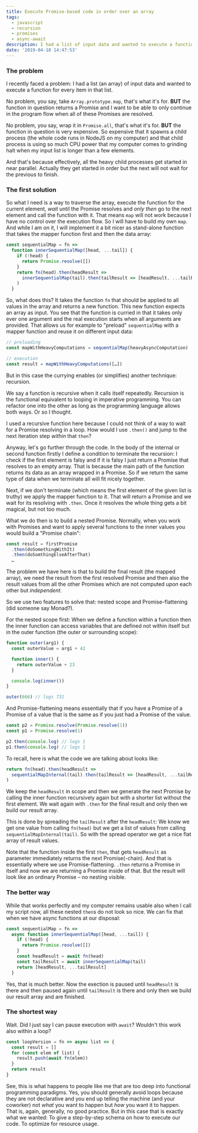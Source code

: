 ```yaml
---
title: Execute Promise-based code in order over an array
tags:
  - javascript
  - recursion
  - promises
  - async-await
description: I had a list of input data and wanted to execute a function for every item in that list. What I need is a way to traverse the array, execute the function for the current element, wait until the Promise resolves and only then go to the next element and call the function with it.
date: '2019-04-18 14:47:53'
---
```


### The problem

I recently faced a problem: I had a list (an array) of input data and wanted to execute a function for every item in that list.

No problem, you say, take `Array.prototype.map`, that's what it's for. **BUT** the function in question returns a Promise and I want to be able to only continue in the program flow when all of these Promises are resolved.

No problem, you say, wrap it in `Promise.all`, that's what it's for. **BUT** the function in question is very expensive. So expensive that it spawns a child process (the whole code runs in NodeJS on my computer) and that child process is using so much CPU power that my computer comes to grinding halt when my input list is longer than a few elements.

And that's because effectively, all the heavy child processes get started in near parallel. Actually they get started in order but the next will not wait for the previous to finish.

### The first solution

So what I need is a way to traverse the array, execute the function for the current element, _wait_ until the Promise resolves and _only then_ go to the next element and call the function with it. That means `map` will not work because I have no control over the execution flow. So I will have to build my own `map`. And while I am on it, I will implement it a bit nicer as stand-alone function that takes the mapper function first and then the data array:

```javascript
const sequentialMap = fn =>
  function innerSequentialMap([head, ...tail]) {
    if (!head) {
      return Promise.resolve([])
    }
    return fn(head).then(headResult =>
      innerSequentialMap(tail).then(tailResult => [headResult, ...tailResult])
    )
  }
```

So, what does this? It takes the function `fn` that should be applied to all values in the array and returns a new function. This new function expects an array as input. You see that the function is curried in that it takes only ever one argument and the real execution starts when all arguments are provided. That allows us for example to "preload" `sequentialMap` with a mapper function and reuse it on different input data:

```javascript
// preloading
const mapWithHeavyComputations = sequentialMap(heavyAsyncComputation)

// execution
const result = mapWithHeavyComputations([…])
```

But in this case the currying enables (or simplifies) another technique: recursion.

We say a function is recursive when it calls itself repeatedly. Recursion is the functional equivalent to looping in imperative programming. You can refactor one into the other as long as the programming language allows both ways. Or so I thought.

I used a recursive function here because I could not think of a way to wait for a Promise resolving in a loop. How would I use `.then()` and jump to the next iteration step _within_ that `then`?

Anyway, let's go further through the code. In the body of the internal or second function firstly I define a condition to terminate the recursion: I check if the first element is falsy and if it is falsy I just return a Promise that resolves to an empty array. That is because the main path of the function returns its data as an array wrapped in a Promise. So if we return the same type of data when we terminate all will fit nicely together.

Next, if we don't terminate (which means the first element of the given list is truthy) we apply the mapper function to it. That will return a Promise and we wait for its resolving with `.then`. Once it resolves the whole thing gets a bit magical, but not too much.

What we do then is to build a nested Promise. Normally, when you work with Promises and want to apply several functions to the inner values you would build a "Promise chain":

```javascript
const result = firstPromise
  .then(doSomethingWithIt)
  .then(doSomthingElseAfterThat)
  …
```

The problem we have here is that to build the final result (the mapped array), we need the result from the first resolved Promise and then also the result values from all the other Promises which are not computed _upon_ each other but _independent_.

So we use two features to solve that: nested scope and Promise-flattening (did someone say Monad?).

For the nested scope first: When we define a function within a function then the inner function can access variables that are defined not within itself but in the outer function (the outer or surrounding scope):

```javascript
function outer(arg1) {
  const outerValue = arg1 + 42

  function inner() {
    return outerValue + 23
  }

  console.log(inner())
}

outer(666) // logs 731
```

And Promise-flattening means essentially that if you have a Promise of a Promise of a value that is the same as if you just had a Promise of the value.

```javascript
const p2 = Promise.resolve(Promise.resolve(1))
const p1 = Promise.resolve(1)

p2.then(console.log) // logs 1
p1.then(console.log) // logs 1
```

To recall, here is what the code we are talking about looks like:

```javascript
return fn(head).then(headResult =>
  sequentialMapInternal(tail).then(tailResult => [headResult, ...tailResult])
)
```

We keep the `headResult` in scope and then we generate the next Promise by calling the inner function recursively again but with a shorter list without the first element. We wait again with `.then` for the final result and only then we build our result array.

This is done by spreading the `tailResult` after the `headResult`: We know we get one value from calling `fn(head)` but we get a list of values from calling `sequentialMapInternal(tail)`. So with the spread operator we get a nice flat array of result values.

Note that the function inside the first `then`, that gets `headResult` as parameter immediately returns the next Promise(-chain). And that is essentially where we use Promise-flattening. `.then` returns a Promise in itself and now we are returning a Promise inside of that. But the result will look like an ordinary Promise – no nesting visible.

### The better way

While that works perfectly and my computer remains usable also when I call my script now, all these nested `then`s do not look so nice. We can fix that when we have async functions at our disposal:

```javascript
const sequentialMap = fn =>
  async function innerSequentialMap([head, ...tail]) {
    if (!head) {
      return Promise.resolve([])
    }
    const headResult = await fn(head)
    const tailResult = await innerSequentialMap(tail)
    return [headResult, ...tailResult]
  }
```

Yes, that is much better. Now the exection is paused until `headResult` is there and then paused again until `tailResult` is there and only then we build our result array and are finished.

### The shortest way

Wait. Did I just say I can pause execution with `await`? Wouldn't this work also within a loop?

```javascript
const loopVersion = fn => async list => {
  const result = []
  for (const elem of list) {
    result.push(await fn(elem))
  }
  return result
}
```

See, this is what happens to people like me that are too deep into functional programming paradigms. Yes, you should generally avoid loops because they are not declarative and you end up telling the machine (and your coworker) not _what_ you want to happen but _how_ you want it to happen. That is, again, generally, no good practice. But in this case that is exactly what we wanted: To give a step-by-step schema on how to execute our code. To optimize for resource usage.
